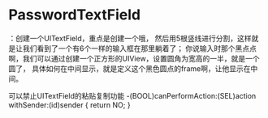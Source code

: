 # PasswordTextField
：创建一个UITextField，重点是创建一个哦，
然后用5根竖线进行分割，这样就是让我们看到了一个有6个一样的输入框在那里躺着了；
你说输入时那个黑点点啊，我们可以通过创建一个正方形的UIView，设置圆角为宽高的一半，就是一个圆了，
具体如何在中间显示，就是定义这个黑色圆点的frame啊，让他显示在中间。

可以禁止UITextField的粘贴复制功能
-(BOOL)canPerformAction:(SEL)action withSender:(id)sender {
    return NO;
}
